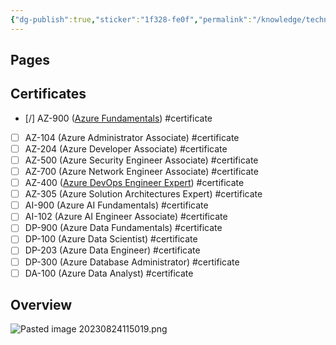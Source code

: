 ```yaml
---
{"dg-publish":true,"sticker":"1f328-fe0f","permalink":"/knowledge/technical/cloud/azure/azure/","dgPassFrontmatter":true}
---
```


## Pages



## Certificates
- [/] AZ-900 ([Azure Fundamentals](https://learn.microsoft.com/en-us/certifications/azure-fundamentals/)) #certificate 
- [ ] AZ-104 (Azure Administrator Associate) #certificate 
- [ ] AZ-204 (Azure Developer Associate) #certificate 
- [ ] AZ-500 (Azure Security Engineer Associate) #certificate
- [ ] AZ-700 (Azure Network Engineer Associate) #certificate
- [ ] AZ-400 ([Azure DevOps Engineer Expert](https://learn.microsoft.com/en-us/certifications/devops-engineer/)) #certificate 
- [ ] AZ-305 (Azure Solution Architectures Expert) #certificate
- [ ] AI-900 (Azure AI Fundamentals) #certificate 
- [ ] AI-102 (Azure AI Engineer Associate) #certificate 
- [ ] DP-900 (Azure Data Fundamentals) #certificate 
- [ ] DP-100 (Azure Data Scientist) #certificate 
- [ ] DP-203 (Azure Data Engineer) #certificate 
- [ ] DP-300 (Azure Database Administrator) #certificate 
- [ ] DA-100 (Azure Data Analyst) #certificate 
## Overview
![Pasted image 20230824115019.png](/img/user/Attachments/Pasted%20image%2020230824115019.png)
